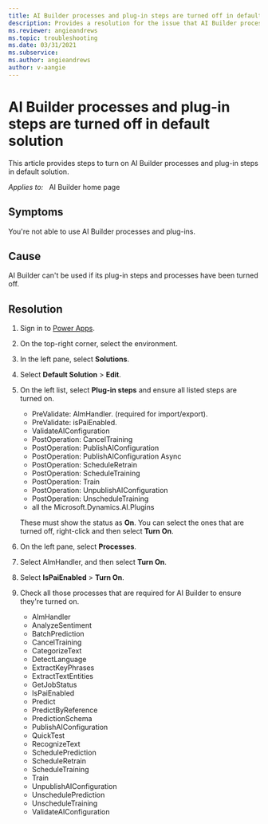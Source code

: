 ```yaml
---
title: AI Builder processes and plug-in steps are turned off in default solution
description: Provides a resolution for the issue that AI Builder processes and plug-in steps are turned off in default solution.
ms.reviewer: angieandrews
ms.topic: troubleshooting
ms.date: 03/31/2021
ms.subservice: 
ms.author: angieandrews
author: v-aangie
---
```


# AI Builder processes and plug-in steps are turned off in default solution

This article provides steps to turn on AI Builder processes and plug-in steps in default solution.

_Applies to:_ &nbsp; AI Builder home page

## Symptoms

You're not able to use AI Builder processes and plug-ins.

## Cause

AI Builder can't be used if its plug-in steps and processes have been turned off.

## Resolution

1. Sign in to [Power Apps](https://make.preview.powerapps.com/).
1. On the top-right corner, select the environment.
1. In the left pane, select **Solutions**.
1. Select **Default Solution** > **Edit**.
1. On the left list, select **Plug-in steps** and ensure all listed steps are turned on.

    - PreValidate: AlmHandler. (required for import/export).
    - PreValidate: isPaiEnabled.
    - ValidateAIConfiguration
    - PostOperation: CancelTraining
    - PostOperation: PublishAIConfiguration
    - PostOperation: PublishAIConfiguration Async
    - PostOperation: ScheduleRetrain
    - PostOperation: ScheduleTraining
    - PostOperation: Train
    - PostOperation: UnpublishAIConfiguration
    - PostOperation: UnscheduleTraining
    - all the Microsoft.Dynamics.AI.Plugins

   These must show the status as **On**. You can select the ones that are turned off, right-click and then select **Turn On**.

1. On the left pane, select **Processes**.
1. Select AlmHandler, and then select **Turn On**.
1. Select **IsPaiEnabled** > **Turn On**.
1. Check all those processes that are required for AI Builder to ensure they're turned on.

    - AlmHandler
    - AnalyzeSentiment
    - BatchPrediction
    - CancelTraining
    - CategorizeText
    - DetectLanguage
    - ExtractKeyPhrases
    - ExtractTextEntities
    - GetJobStatus
    - IsPaiEnabled
    - Predict
    - PredictByReference
    - PredictionSchema
    - PublishAIConfiguration
    - QuickTest
    - RecognizeText
    - SchedulePrediction
    - ScheduleRetrain
    - ScheduleTraining
    - Train
    - UnpublishAIConfiguration
    - UnschedulePrediction
    - UnscheduleTraining
    - ValidateAIConfiguration
